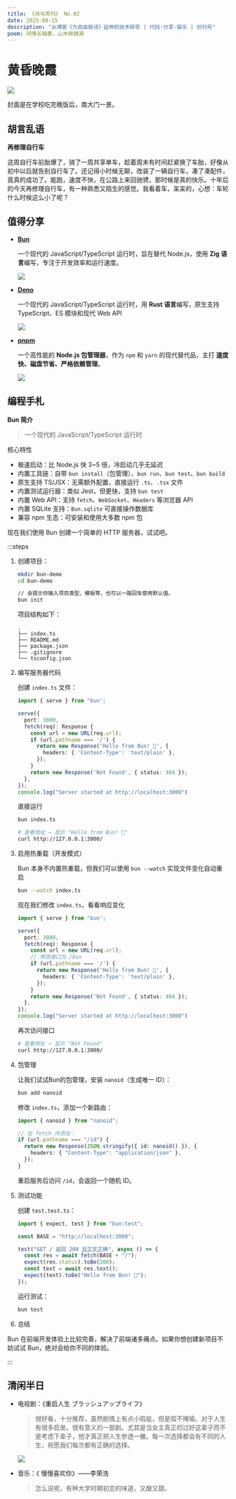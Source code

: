 ```yaml
---
title: 《诗与周刊》 No.02
date: 2025-08-15
description: "从博客《为自由献诗》延伸的技术碎思 | 代码·分享·娱乐 | 创刊号"
poem: 闲情长轴墨，山木映镜湖
---
```


# 黄昏晚霞<Badge type="tip" text="黄昏晚霞层渐染，一抹灯白橘黄橙" />

![](/img/2025_08_15.jpg)

封面是在学校吃完晚饭后，南大门一景。

## 胡言乱语

**再修理自行车**

这周自行车前胎爆了，骑了一周共享单车，趁着周末有时间赶紧换了车胎，好像从初中以后就告别自行车了。还记得小时候无聊，改装了一辆自行车，凑了凑配件，竟真的成功了。能跑，速度不快，在公路上来回驰骋，那时候是真的快乐。十年后的今天再修理自行车，有一种熟悉又陌生的感觉。我看着车，呆呆的，心想：车轮什么时候这么小了呢？



## 值得分享

- [**Bun**](https://bun.sh/)

  一个现代的 JavaScript/TypeScript 运行时，旨在替代 Node.js，使用 **Zig 语言**编写，专注于开发效率和运行速度。

  ![](https://img.cdn1.vip/i/68eb566befc71_1760253547.webp)

  

- [**Deno**](https://deno.com/)

  一个现代的 JavaScript/TypeScript 运行时，用 **Rust 语言**编写，原生支持 TypeScript、ES 模块和现代 Web API

  ![](https://img.cdn1.vip/i/68eb566b070b5_1760253547.webp)

- [**pnpm**](https://pnpm.io/zh/)

  一个高性能的 **Node.js 包管理器**，作为 `npm` 和 `yarn` 的现代替代品，主打 **速度快、磁盘节省、严格依赖管理**。
  
  ![](https://img.cdn1.vip/i/68eb5800018fd_1760253952.webp)

## 编程手札

**Bun 简介**

> 一个现代的 JavaScript/TypeScript 运行时



核心特性

- 极速启动：比 Node.js 快 3~5 倍，冷启动几乎无延迟
- 内置工具链：自带 `bun install`（包管理）、`bun run`、`bun test`、`bun build`
- 原生支持 TS/JSX：无需额外配置，直接运行 `.ts`、`.tsx` 文件
- 内置测试运行器：类似 Jest，但更快，支持 `bun test`
- 内置 Web API：支持 `fetch`、`WebSocket`、`Headers` 等浏览器 API
- 内置 SQLite 支持：`Bun.sqlite` 可直接操作数据库
- 兼容 npm 生态：可安装和使用大多数 npm 包

现在我们使用 Bun 创建一个简单的 HTTP 服务器，试试吧。



:::steps

1. 创建项目：

   ```bash
   mkdir bun-demo
   cd bun-demo
   
   // 会提示你输入项目类型、模板等，也可以一路回车使用默认值。
   bun init
   ```
   
   项目结构如下：
   
   ```
   .
   ├── index.ts
   ├── README.md
   ├── package.json
   ├── .gitignore
   └── tsconfig.json 
   ```
   
   
   
2. 编写服务器代码

   创建 `index.ts` 文件：
   
   ```ts
   import { serve } from "bun';
   
   serve({
     port: 3000,
     fetch(req): Response {
       const url = new URL(req.url);
       if (url.pathname === '/') {
         return new Response('Hello from Bun! 🚀', {
           headers: { 'Content-Type': 'text/plain' },
         });
       }
       return new Response('Not Found', { status: 404 });
     },
   });
   console.log("Server started at http://localhost:3000")
   ```
   
   直接运行
   
   ```bash
   bun index.ts
   
   # 查看地址 → 显示 "Hello from Bun! 🚀"
   curl http://127.0.0.1:3000/ 
   ```
   
   
   
4. 启用热重载（开发模式）

   Bun 本身不内置热重载，但我们可以使用 `bun --watch` 实现文件变化自动重启
   
   ```bash
   bun --watch index.ts
   ```
   
   现在我们修改 `index.ts`，看看响应变化
   
   ```ts
   import { serve } from "bun';
   
   serve({
     port: 3000,
     fetch(req): Response {
       const url = new URL(req.url);
       // 修改接口为 /bun
       if (url.pathname === '/') {
         return new Response('Hello from Bun! 🚀', {
           headers: { 'Content-Type': 'text/plain' },
         });
       }
       return new Response('Not Found', { status: 404 });
     },
   });
   console.log("Server started at http://localhost:3000")
   ```
   
   再次访问接口
   
   ```bash
   # 查看地址 → 显示 "Not Found"
   curl http://127.0.0.1:3000/ 
   ```
   
5. 包管理

   让我们试试Bun的包管理，安装 `nanoid`（生成唯一 ID）：
   
   ```bash
   bun add nanoid
   ```
   
   修改 `index.ts`，添加一个新路由：
   
   ```ts
   import { nanoid } from "nanoid";
   
   // 在 fetch 内添加：
   if (url.pathname === "/id") {
     return new Response(JSON.stringify({ id: nanoid() }), {
       headers: { "Content-Type": "application/json" },
     });
   }
   ```
   
   重启服务后访问 `/id`，会返回一个随机 ID。
   
   
   
5. 测试功能

   创建 `test.test.ts`：

   ```ts
   import { expect, test } from "bun:test";
   
   const BASE = "http://localhost:3000";
   
   test("GET / 返回 200 且正文正确", async () => {
     const res = await fetch(BASE + "/");
     expect(res.status).toBe(200);
     const text = await res.text();
     expect(text).toBe("Hello from Bun! 🚀");
   });
   ```

   运行测试：

   ```bash
   bun test
   ```

8. 总结

Bun 在前端开发体验上比较完善，解决了前端诸多痛点。如果你想创建新项目不妨试试 Bun，绝对会给你不同的体验。

:::

## 清闲半日


- 电视剧：《重启人生 ブラッシュアップライフ》

  > 很好看，十分推荐，虽然剧情上有点小瑕疵，但是瑕不掩瑜。对于人生有很多启发。很有意义的一部剧。尤其是当女主真正的过好这辈子而不是考虑下辈子，他才真正把人生参透一撇。每一次选择都会有不同的人生，祝愿我们每次都有正确的选择。
  >

  ![](https://img.cdn1.vip/i/68eb5dfb17f45_1760255483.webp)

  

- 音乐：《 慢慢喜欢你》——李荣浩

  > 怎么说呢，有种大学时期初恋的味道，又酸又甜。
